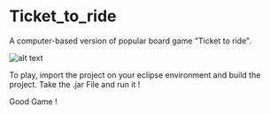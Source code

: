 # Ticket_to_ride
A computer-based version of popular board game "Ticket to ride".

![alt text](https://cogsthebrainshop.ie/wp-content/uploads/2015/11/ticket-to-ride-europe-ireland.jpg)

To play, import the project on your eclipse environment and build the project.
Take the .jar File and run it !

Good Game !
